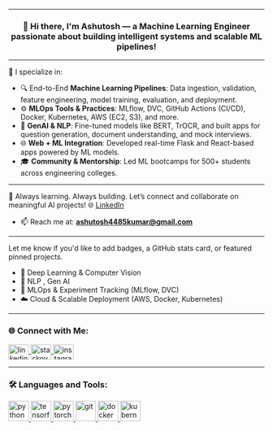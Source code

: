 
---

<h3 align="center">👋 Hi there, I'm Ashutosh — a Machine Learning Engineer passionate about building intelligent systems and scalable ML pipelines!</h3>

---

🚀 I specialize in:

* 🔍 End-to-End **Machine Learning Pipelines**: Data ingestion, validation, feature engineering, model training, evaluation, and deployment.
* ⚙️ **MLOps Tools & Practices**: MLflow, DVC, GitHub Actions (CI/CD), Docker, Kubernetes, AWS (EC2, S3), and more.
* 🧠 **GenAI & NLP**: Fine-tuned models like BERT, TrOCR, and built apps for question generation, document understanding, and mock interviews.
* 🌐 **Web + ML Integration**: Developed real-time Flask and React-based apps powered by ML models.
* 🎓 **Community & Mentorship**: Led ML bootcamps for 500+ students across engineering colleges.

---

📌 Always learning. Always building.
Let’s connect and collaborate on meaningful AI projects!
🌐 [LinkedIn](https://www.linkedin.com/in/ashutosh4485/) 
- 📫 Reach me at: **ashutosh4485kumar@gmail.com**

---

Let me know if you'd like to add badges, a GitHub stats card, or featured pinned projects.

- 🤖 Deep Learning & Computer Vision
- 🧠 NLP , Gen AI
- 🔁 MLOps & Experiment Tracking (MLflow, DVC)
- ☁️ Cloud & Scalable Deployment (AWS, Docker, Kubernetes)

---

<h3 align="left">🌐 Connect with Me:</h3>
<p align="left">
  <a href="https://www.linkedin.com/in/ashutosh-kun/" target="_blank">
    <img align="center" src="https://raw.githubusercontent.com/rahuldkjain/github-profile-readme-generator/master/src/images/icons/Social/linked-in-alt.svg" alt="linkedin" height="30" width="40" />
  </a>
  <a href="https://stackoverflow.com/users/13116857/ashutosh-kumar" target="_blank">
    <img align="center" src="https://raw.githubusercontent.com/rahuldkjain/github-profile-readme-generator/master/src/images/icons/Social/stack-overflow.svg" alt="stackoverflow" height="30" width="40" />
  </a>
  <a href="https://www.instagram.com/ashutosh_kun/" target="_blank">
    <img align="center" src="https://raw.githubusercontent.com/rahuldkjain/github-profile-readme-generator/master/src/images/icons/Social/instagram.svg" alt="instagram" height="30" width="40" />
  </a>
</p>

---

<h3 align="left">🛠️ Languages and Tools:</h3>
<p align="left">
  <a href="https://www.python.org/" target="_blank" rel="noreferrer">
    <img src="https://cdn.jsdelivr.net/gh/devicons/devicon/icons/python/python-original.svg" alt="python" width="40" height="40"/>
  </a>
  <a href="https://www.tensorflow.org/" target="_blank" rel="noreferrer">
    <img src="https://cdn.jsdelivr.net/gh/devicons/devicon/icons/tensorflow/tensorflow-original.svg" alt="tensorflow" width="40" height="40"/>
  </a>
  <a href="https://pytorch.org/" target="_blank" rel="noreferrer">
    <img src="https://cdn.jsdelivr.net/gh/devicons/devicon/icons/pytorch/pytorch-original.svg" alt="pytorch" width="40" height="40"/>
  </a>
  <a href="https://git-scm.com/" target="_blank" rel="noreferrer">
    <img src="https://www.vectorlogo.zone/logos/git-scm/git-scm-icon.svg" alt="git" width="40" height="40"/>
  </a>
  <a href="https://www.docker.com/" target="_blank" rel="noreferrer">
    <img src="https://cdn.jsdelivr.net/gh/devicons/devicon/icons/docker/docker-original.svg" alt="docker" width="40" height="40"/>
  </a>
  <a href="https://kubernetes.io/" target="_blank" rel="noreferrer">
    <img src="https://cdn.jsdelivr.net/gh/devicons/devicon/icons/kubernetes/kubernetes-plain.svg" alt="kubernetes" width="40" height="40"/>
  </a>
</p>
